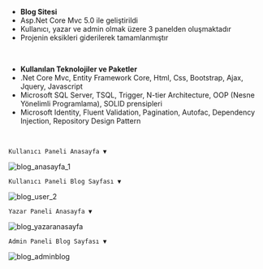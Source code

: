  - <b>Blog Sitesi</b>
 - Asp.Net Core Mvc 5.0 ile geliştirildi
 - Kullanıcı, yazar ve admin olmak üzere 3 panelden oluşmaktadır
 - Projenin eksikleri giderilerek tamamlanmıştır
 <br />
 
 - <b>Kullanılan Teknolojiler ve Paketler</b>
 - .Net Core Mvc, Entity Framework Core, Html, Css, Bootstrap, Ajax, Jquery, Javascript
 - Microsoft SQL Server, TSQL, Trigger, N-tier Architecture, OOP (Nesne Yönelimli Programlama), SOLID prensipleri
 - Microsoft Identity, Fluent Validation, Pagination, Autofac, Dependency Injection, Repository Design Pattern
 <br />
 
    Kullanıcı Paneli Anasayfa ▼
![blog_anasayfa_1](https://user-images.githubusercontent.com/73104871/236234288-352df267-1142-4f25-bc22-d39b5a965da7.png)

    Kullanıcı Paneli Blog Sayfası ▼
![blog_user_2](https://user-images.githubusercontent.com/73104871/236234753-7913f683-ce5b-4206-bea8-4567d1591d51.png)

    Yazar Paneli Anasayfa ▼
![blog_yazaranasayfa](https://user-images.githubusercontent.com/73104871/236234916-5ab76f28-38b1-49cc-8d21-028aacc6a1e1.png)

    Admin Paneli Blog Sayfası ▼
![blog_adminblog](https://user-images.githubusercontent.com/73104871/236235062-e133fa6a-e97c-41a7-99ef-f6a5184015ff.png)

